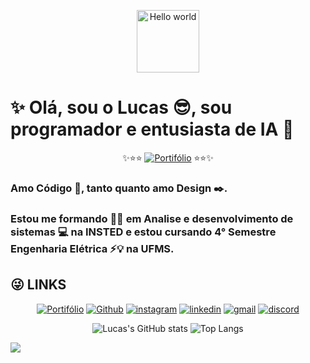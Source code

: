 <p align="center">
  <img height="100" alt="Hello world" src="https://i0.wp.com/polekon.org/wp-content/uploads/2021/12/hello_world_title3.gif?resize=700%2C239&ssl=1">
</p>
  
# ✨ Olá, sou o Lucas 😎, sou programador e entusiasta de IA 🤖
<p align="center">
  ✨⭐⭐
  <a href="https://lucas-ats.vercel.app/"><img src="https://img.shields.io/badge/-PORTF%C3%93LIO-D089FF?style=for-the-badge" alt="Portifólio"></a>
  ⭐⭐✨
</p>

### Amo Código 🐍, tanto quanto amo Design ✒️. 
### Estou me formando 👨‍🎓 em Analise e desenvolvimento de sistemas 💻 na INSTED e estou cursando 4° Semestre Engenharia Elétrica ⚡💡 na UFMS.

## __😜 LINKS__
<p align="center">
  <a href="https://lucas-ats.vercel.app/"><img src="https://img.shields.io/badge/-PORTF%C3%93LIO-D089FF?style=for-the-badge&amp" alt="Portifólio"></a>
  <a href="https://github.com/LucasATS/"><img src="https://img.shields.io/badge/GitHub-100000?style=for-the-badge&amp;logo=github&amp;logoColor=white" alt="Github"></a>
  <a href="https://www.instagram.com/lukaolmd/"><img src="https://img.shields.io/badge/Instagram-E4405F?style=for-the-badge&amp;logo=instagram&amp;logoColor=white" alt="instagram"></a>
  <a href="https://www.linkedin.com/in/lucas-almeida-tiburtino-da-silva/"><img src="https://img.shields.io/badge/LinkedIn-0077B5?style=for-the-badge&amp;logo=linkedin&amp;logoColor=white" alt="linkedin"></a>
  <a href="mailto:lucas.almida.da.silva@gmail.com"><img src="https://img.shields.io/badge/Gmail-D14836?style=for-the-badge&logo=gmail&logoColor=white" alt="gmail"></a> 
  <a href="https://discord.com/channels/@Lucas%20ATS#9901"><img src="https://img.shields.io/badge/Discord-5865F2?style=for-the-badge&logo=discord&logoColor=white" alt="discord"></a>  
</p>
 
<!-- <img align="right" alt="Lucas-pic" height="150" style="border-radius: 60px;" src="./src/img/cartoon1.png"> -->

<p align="center">
  <img src="https://github-readme-stats.vercel.app/api?username=LucasATS&amp;show_icons=true" alt="Lucas&#39;s GitHub stats">
  <img src="https://github-readme-stats.vercel.app/api/top-langs/?username=LucasATS&amp;layout=compact" alt="Top Langs">
</p>

![](https://gpvc.arturio.dev/lucasATS)

